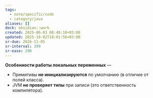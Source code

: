 ```yaml
---
tags:
  - note/specific/code
  - category/java
aliases: []
deck: obsidian::work
created: 2025-06-03 08:48:18+03:00
updated: 2025-10-02T18:01:56+03:00
sr-due: 2026-11-05
sr-interval: 399
sr-ease: 290
---
```


**Особенности работы локальных переменных**
—
- Примитивы **не инициализируются** по умолчанию (в отличие от полей класса).
- JVM **не проверяет типы** при записи (это ответственность компилятора).
